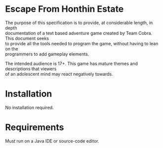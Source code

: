 # Escape From Honthin Estate
The purpose of this specification is to provide, at considerable length, in depth <br>
documentation of a text based adventure game created by Team Cobra. This document seeks<br>
to provide all the tools needed to program the game, without having to lean on the <br>
programmers to add gameplay elements.

The intended audience is 17+. This game has mature themes and descriptions that viewers <br>
of an adolescent mind may react negatively towards. 
# Installation
No installation required.
# Requirements
Must run on a Java IDE or source-code editor.